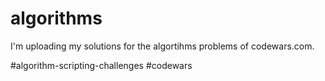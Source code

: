 # algorithms

I'm uploading my solutions for the algortihms problems of codewars.com.

#algorithm-scripting-challenges #codewars
